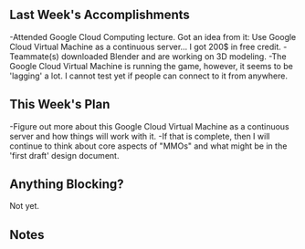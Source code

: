 ## Last Week's Accomplishments

-Attended Google Cloud Computing lecture. Got an idea from it: Use Google Cloud Virtual Machine as a continuous server... I got 200$ in free credit.
-Teammate(s) downloaded Blender and are working on 3D modeling.
-The Google Cloud Virtual Machine is running the game, however, it seems to be 'lagging' a lot. I cannot test yet if people can connect to it from anywhere.

## This Week's Plan
-Figure out more about this Google Cloud Virtual Machine as a continuous server and how things will work with it. 
-If that is complete, then I will continue to think about core aspects of "MMOs" and what might be in the 'first draft' design document.

## Anything Blocking?

Not yet. 

## Notes
